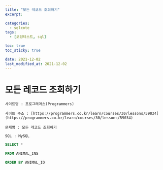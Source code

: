 ```yaml
---
title: "모든 레코드 조회하기"
excerpt:

categories:
  - sqlcote
tags:
  - [코딩테스트, sql]

toc: true
toc_sticky: true

date: 2021-12-02
last_modified_at: 2021-12-02
---
```


# 모든 레코드 조회하기

    사이트명 : 프로그래머스(Programmers)

    사이트 주소 : [https://programmers.co.kr/learn/courses/30/lessons/59034](https://programmers.co.kr/learn/courses/30/lessons/59034)

    문제명 : 모든 레코드 조회하기

    SQL : MySQL

```sql
SELECT *

FROM ANIMAL_INS

ORDER BY ANIMAL_ID
```
